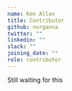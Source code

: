 ```yaml
---
name: Ken Allan
title: Contributor
github: norganna
twitter: ""
linkedin: ""
slack: ""
joining_date: ""
role: contributor
---
```


Still waiting for this
